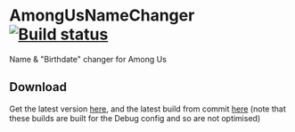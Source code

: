 # AmongUsNameChanger [![Build status](https://ci.appveyor.com/api/projects/status/db9kvqauqvoq4o46?svg=true)](https://ci.appveyor.com/project/Walkman100/AmongUsNameChanger)
Name &amp; "Birthdate" changer for Among Us

## Download
Get the latest version [here](https://github.com/Walkman100/AmongUsNameChanger/releases), and the latest build from commit
[here](https://ci.appveyor.com/project/Walkman100/AmongUsNameChanger/build/artifacts)
(note that these builds are built for the Debug config and so are not optimised)
